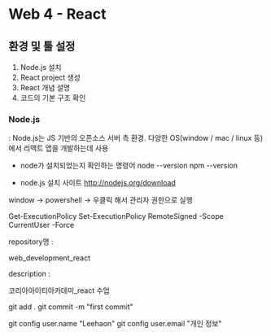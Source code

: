 # Web 4 - React

## 환경 및 툴 설정

1. Node.js 설치
2. React project 생성
3. React 개념 설명
4. 코드의 기본 구조 확인

### Node.js
: Node.js는 JS 기반의 오픈소스 서버 측 환경. 다양한 OS(window / mac / linux 등)에서 리액트 앱을 개발하는데 사용

- node가 설치되었는지 확인하는 명령어
node --version
npm --version

- node.js 설치 사이트
http://nodejs.org/download

window -> powershell -> 우클릭 해서 관리자 권한으로 실행

Get-ExecutionPolicy
Set-ExecutionPolicy RemoteSigned -Scope CurrentUser -Force

repository명 :

web_development_react

description :

코리아아이티아카데미_react 수업

git add .
git commit -m "first commit"

git config user.name "Leehaon"
git config user.email "개인 정보"